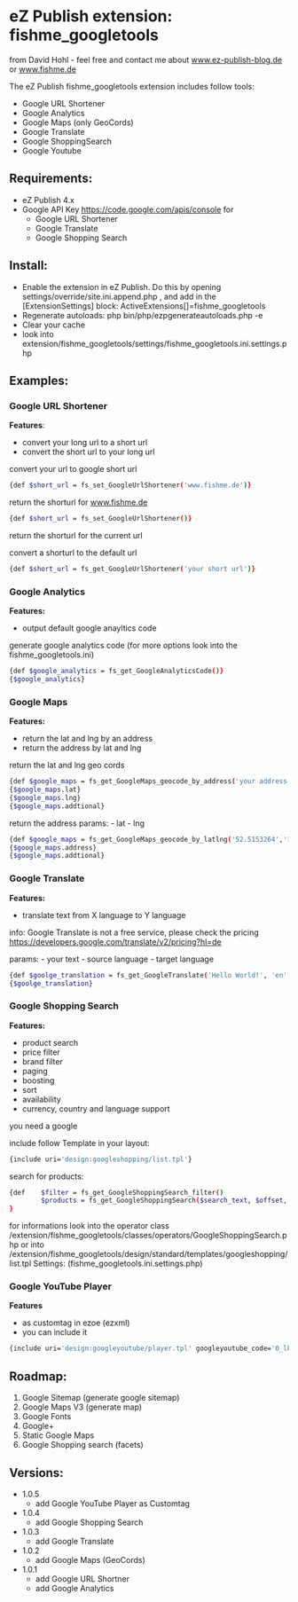# eZ Publish extension: fishme_googletools

from David Hohl - feel free and contact me about www.ez-publish-blog.de or www.fishme.de

The eZ Publish fishme_googletools extension includes follow tools:

- Google URL Shortener
- Google Analytics
- Google Maps (only GeoCords)
- Google Translate
- Google ShoppingSearch
- Google Youtube


## Requirements:
- eZ Publish 4.x
- Google API Key https://code.google.com/apis/console for
    - Google URL Shortener
    - Google Translate
    - Google Shopping Search

## Install:
- Enable the extension in eZ Publish. Do this by opening settings/override/site.ini.append.php ,
   and add in the [ExtensionSettings] block:
   ActiveExtensions[]=fishme_googletools
- Regenerate autoloads: php bin/php/ezpgenerateautoloads.php -e
- Clear your cache
- look into extension/fishme_googletools/settings/fishme_googletools.ini.settings.php

## Examples:

### Google URL Shortener

**Features**:
- convert your long url to a short url
- convert the short url to your long url

convert your url to google short url
```bash
{def $short_url = fs_set_GoogleUrlShortener('www.fishme.de')}
```
return the shorturl for www.fishme.de

```bash
{def $short_url = fs_set_GoogleUrlShortener()}
```
return the shorturl for the current url


convert a shorturl to the default url
```bash
{def $short_url = fs_get_GoogleUrlShortener('your short url')}
```

### Google Analytics

**Features:**
- output default google anayltics code

generate google analytics code (for more options look into the fishme_googletools.ini)
```bash
{def $google_analytics = fs_get_GoogleAnalyticsCode()}
{$google_analytics}
```

### Google Maps

**Features:**
- return the lat and lng by an address
- return the address by lat and lng

return the lat and lng geo cords
```bash
{def $google_maps = fs_get_GoogleMaps_geocode_by_address('your address')}
{$google_maps.lat}
{$google_maps.lng}
{$google_maps.addtional}
```
return the address
params:
    - lat
    - lng
```bash
{def $google_maps = fs_get_GoogleMaps_geocode_by_latlng('52.5153264','13.4718734')}
{$google_maps.address}
{$google_maps.addtional}
```

### Google Translate

**Features:**
- translate text from X language to Y language

info: Google Translate is not a free service, please check the pricing https://developers.google.com/translate/v2/pricing?hl=de

params:
    - your text
    - source language
    - target language
```bash
{def $goolge_translation = fs_get_GoogleTranslate('Hello World!', 'en', 'de')}
{$goolge_translation}
```

### Google Shopping Search

**Features:**
- product search
- price filter
- brand filter
- paging
- boosting
- sort
- availability
- currency, country and language support

you need a google

include follow Template in your layout:
```bash
{include uri='design:googleshopping/list.tpl'}
```
search for products:
```bash
{def    $filter = fs_get_GoogleShoppingSearch_filter()
        $products = fs_get_GoogleShoppingSearch($search_text, $offset, $filter)
}
```
for informations look into the operator class /extension/fishme_googletools/classes/operators/GoogleShoppingSearch.php or into /extension/fishme_googletools/design/standard/templates/googleshopping/list.tpl
Settings: (fishme_googletools.ini.settings.php)

### Google YouTube Player

**Features**
- as customtag in ezoe (ezxml)
- you can include it

```bash
{include uri='design:googleyoutube/player.tpl' googleyoutube_code='0_lFJW-ULMo'}
```

## Roadmap:

1. Google Sitemap (generate google sitemap)
2. Google Maps V3 (generate map)
3. Google Fonts
4. Google+
5. Static Google Maps
7. Google Shopping search (facets)


## Versions:
- 1.0.5
    - add Google YouTube Player as Customtag
- 1.0.4
    - add Google Shopping Search
- 1.0.3
    - add Google Translate
- 1.0.2
    - add Google Maps (GeoCords)
- 1.0.1
   - add Google URL Shortner
   - add Google Analytics
